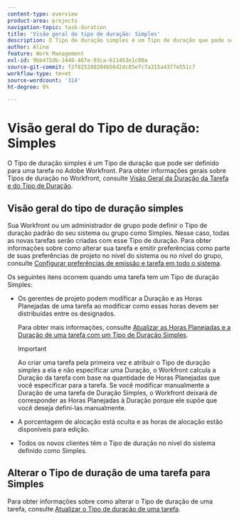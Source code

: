```yaml
---
content-type: overview
product-area: projects
navigation-topic: task-duration
title: 'Visão geral do tipo de duração: Simples'
description: O Tipo de duração simples é um Tipo de duração que pode ser definido para uma tarefa no Adobe Workfront. Para obter informações gerais sobre Tipos de duração no Workfront, consulte Visão geral da duração da tarefa e Tipo de duração.
author: Alina
feature: Work Management
exl-id: 9bb472db-1448-467e-93ca-611453e1c00a
source-git-commit: f2f825280204b56d2dc85efc7a315a4377e551c7
workflow-type: tm+mt
source-wordcount: '314'
ht-degree: 0%

---
```


# Visão geral do Tipo de duração: Simples

O Tipo de duração simples é um Tipo de duração que pode ser definido para uma tarefa no Adobe Workfront. Para obter informações gerais sobre Tipos de duração no Workfront, consulte [Visão Geral da Duração da Tarefa e do Tipo de Duração](../../../manage-work/tasks/taskdurtn/task-duration-and-duration-type.md).

## Visão geral do tipo de duração simples

Sua Workfront ou um administrador de grupo pode definir o Tipo de duração padrão do seu sistema ou grupo como Simples. Nesse caso, todas as novas tarefas serão criadas com esse Tipo de duração. Para obter informações sobre como alterar sua tarefa e emitir preferências como parte de suas preferências de projeto no nível do sistema ou no nível do grupo, consulte [Configurar preferências de emissão e tarefa em todo o sistema](../../../administration-and-setup/set-up-workfront/configure-system-defaults/set-task-issue-preferences.md).

Os seguintes itens ocorrem quando uma tarefa tem um Tipo de duração Simples:

* Os gerentes de projeto podem modificar a Duração e as Horas Planejadas de uma tarefa ao modificar como essas horas devem ser distribuídas entre os designados.

   Para obter mais informações, consulte [Atualizar as Horas Planejadas e a Duração de uma tarefa com um Tipo de Duração Simples](../../../manage-work/tasks/taskdurtn/update-planned-hours-duration-for-simple-duration-task.md).

   >[!IMPORTANT]
   >
   >Ao criar uma tarefa pela primeira vez e atribuir o Tipo de duração simples a ela e não especificar uma Duração, o Workfront calcula a Duração da tarefa com base na quantidade de Horas Planejadas que você especificar para a tarefa. Se você modificar manualmente a Duração de uma tarefa de Duração Simples, o Workfront deixará de corresponder as Horas Planejadas à Duração porque ele supõe que você deseja defini-las manualmente.

* A porcentagem de alocação está oculta e as horas de alocação estão disponíveis para edição.
* Todos os novos clientes têm o Tipo de duração no nível do sistema definido como Simples.

## Alterar o Tipo de duração de uma tarefa para Simples

Para obter informações sobre como alterar o Tipo de duração de uma tarefa, consulte [Atualizar o Tipo de duração de uma tarefa](../../../manage-work/tasks/taskdurtn/update-duration-type-of-task.md).

<!--
<p data-mc-conditions="QuicksilverOrClassic.Draft mode">(NOTE: replaced with new article linked above)</p>
-->

<!--
<ol data-mc-conditions="QuicksilverOrClassic.Draft mode">
<li value="1">Go to a task for which you want to change the Duration Type.</li>
<li value="2"> <p data-mc-conditions="QuicksilverOrClassic.Quicksilver">Click <strong>Task Details</strong> in the left panel, then in the Overview area double click <strong>Duration Type</strong>. </p> </li>
<li value="3"> <p>Select <strong>Simple</strong> from the drop-down menu.</p> </li>
<li value="4">Click <strong>Save</strong> <strong>Changes</strong><strong>.</strong></li>
</ol>
-->
